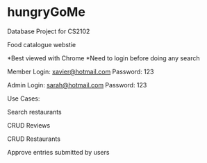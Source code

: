 hungryGoMe
==========

Database Project for CS2102

Food catalogue webstie

*Best viewed with Chrome
*Need to login before doing any search

Member Login: xavier@hotmail.com
Password: 123

Admin Login: sarah@hotmail.com
Password: 123


Use Cases:

Search restaurants

CRUD Reviews

CRUD Restaurants

Approve entries submitted by users


